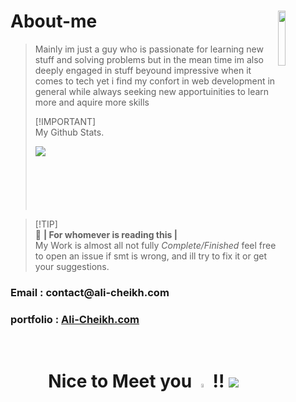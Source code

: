 # About-me <img align="right" src="https://github.com/Ali-Cheikh/Ali-Cheikh/assets/57839971/64eb45d3-71cb-402f-8278-1a60e66a55c3" width=15%>
> Mainly im just a guy who is passionate for learning new stuff and solving problems but in the mean time im also deeply engaged in stuff beyound impressive when it comes to tech yet i find my confort in web development in general while always seeking new apportuinities to learn more and aquire more skills
>
> [!IMPORTANT]\
> My Github Stats.
><p><img align='left' src="https://github-readme-stats.vercel.app/api?username=Ali-Cheikh&show_icons=true&theme=dark&locale=en&layout=compact" align="right"></p>
>  
><br><br><br><br><br><br>
>


> [!TIP]\
> 🌟 **| For whomever is reading this |** <br>
> My Work is almost all not fully *Complete/Finished* feel free to open an issue if smt is wrong, and ill try to fix it or get your suggestions.  
<h3 align="">Email : contact@ali-cheikh.com <br> </h3>
<h3 align="">portfolio : <a href="www.ali-cheikh.com">Ali-Cheikh.com</a> <br> </h3>



<br><h1 align="center"> Nice to Meet you <img src="https://github.com/Ali-Cheikh/Ali-Cheikh/assets/57839971/8bfa069e-4c0e-4db5-8cfc-90a938e6a288" width="4%" > !! [![](https://visitcount.itsvg.in/api?id=Ali-Cheikh&label=Profile%20Views&pretty=false)](https://visitcount.itsvg.in) </h1>

